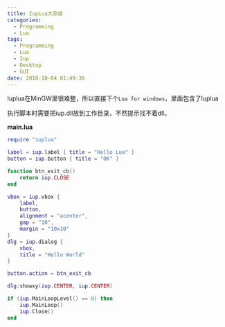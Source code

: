 ```yaml
---
title: IupLua大杂烩
categories:
  - Programming
  - Lua
tags:
  - Programming
  - Lua
  - Iup
  - Desktop
  - GUI
date: 2018-10-04 01:49:36
---
```


Iuplua在MinGW里很难整，所以直接下个`Lua for windows`，里面包含了Iuplua

执行脚本时需要把iup.dll放到工作目录，不然提示找不着dll。

<!--more-->

**main.lua**
```lua
require "iuplua"

label = iup.label { title = "Hello Lua" }
button = iup.button { title = "OK" }

function btn_exit_cb()
    return iup.CLOSE
end

vbox = iup.vbox {
    label,
    button,
    alignment = "acenter",
    gap = "10",
    margin = "10x10"
}
dlg = iup.dialog {
    vbox,
    title = "Hello World"
}

button.action = btn_exit_cb

dlg:showxy(iup.CENTER, iup.CENTER)

if (iup.MainLoopLevel() == 0) then
    iup.MainLoop()
    iup.Close()
end
```
